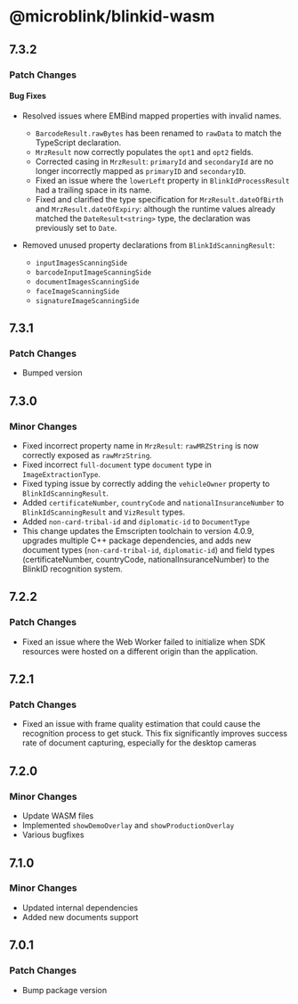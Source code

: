 # @microblink/blinkid-wasm

## 7.3.2

### Patch Changes

#### Bug Fixes

- Resolved issues where EMBind mapped properties with invalid names.
  - `BarcodeResult.rawBytes` has been renamed to `rawData` to match the TypeScript declaration.
  - `MrzResult` now correctly populates the `opt1` and `opt2` fields.
  - Corrected casing in `MrzResult`: `primaryId` and `secondaryId` are no longer incorrectly mapped as `primaryID` and `secondaryID`.
  - Fixed an issue where the `lowerLeft` property in `BlinkIdProcessResult` had a trailing space in its name.
  - Fixed and clarified the type specification for `MrzResult.dateOfBirth` and `MrzResult.dateOfExpiry`: although the runtime values already matched the `DateResult<string>` type, the declaration was previously set to `Date`.

- Removed unused property declarations from `BlinkIdScanningResult`:
  - `inputImagesScanningSide`
  - `barcodeInputImageScanningSide`
  - `documentImagesScanningSide`
  - `faceImageScanningSide`
  - `signatureImageScanningSide`

## 7.3.1

### Patch Changes

- Bumped version

## 7.3.0

### Minor Changes

- Fixed incorrect property name in `MrzResult`: `rawMRZString` is now correctly exposed as `rawMrzString`.
- Fixed incorrect `full-document` type `document` type in `ImageExtractionType`.
- Fixed typing issue by correctly adding the `vehicleOwner` property to `BlinkIdScanningResult`.
- Added `certificateNumber`, `countryCode` and `nationalInsuranceNumber` to `BlinkIdScanningResult` and `VizResult` types.
- Added `non-card-tribal-id` and `diplomatic-id` to `DocumentType`
- This change updates the Emscripten toolchain to version 4.0.9, upgrades multiple C++ package dependencies, and adds new document types (`non-card-tribal-id`, `diplomatic-id`) and field types (certificateNumber, countryCode, nationalInsuranceNumber) to the BlinkID recognition system.

## 7.2.2

### Patch Changes

- Fixed an issue where the Web Worker failed to initialize when SDK resources were hosted on a different origin than the application.

## 7.2.1

### Patch Changes

- Fixed an issue with frame quality estimation that could cause the recognition process to get stuck. This fix significantly improves success rate of document capturing, especially for the desktop cameras

## 7.2.0

### Minor Changes

- Update WASM files
- Implemented `showDemoOverlay` and `showProductionOverlay`
- Various bugfixes

## 7.1.0

### Minor Changes

- Updated internal dependencies
- Added new documents support

## 7.0.1

### Patch Changes

- Bump package version

